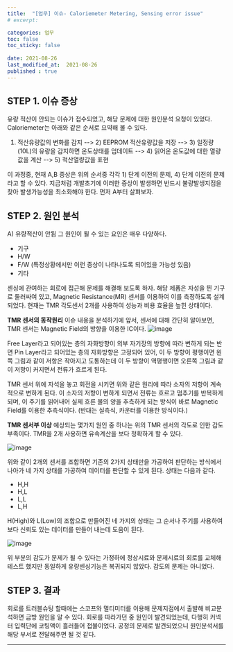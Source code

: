```yaml
---
title:  "[업무] 이슈- Caloriemeter Metering, Sensing error issue"
# excerpt: 

categories: 업무
toc: false
toc_sticky: false
 
date: 2021-08-26
last_modified_at:  2021-08-26
published : true
---
```


## STEP 1. 이슈 증상 
유량 적산이 안되는 이슈가 접수되었고, 해당 문제에 대한 원인분석 요청이 있었다. 
Caloriemeter는 아래와 같은 순서로 요약해 볼 수 있다.
1) 적산유량값의 변화를 감지 --> 2) EEPROM 적산유량값을 저장 --> 3) 일정량(10L)의 유량을 감지하면 온도상태를 업데이트 --> 4) 읽어온 온도값에 대한 열량값을 계산 --> 5) 적산열량값을 표현

이 과정중, 현재 A,B 증상은 위의 순서중 각각 1) 단계 이전의 문제, 4) 단계 이전의 문제라고 할 수 있다. 
지금처럼 개발초기에 이러한 증상이 발생하면 반드시 불량발생지점을 찾아 발생가능성을 최소화해야 한다. 먼저 A부터 살펴보자.

## STEP 2. 원인 분석

A) 유량적산이 안됨
그 원인이 될 수 있는 요인은 매우 다양하다. 

- 기구
- H/W
- F/W (특정상황에서만 이런 증상이 나타나도록 되어있을 가능성 있음) 
- 기타 

센싱에 관여하는 회로에 접근해 문제를 해결해 보도록 하자.
해당 제품은 자성을 띈 기구로 둘러싸여 있고, Magnetic Resistance(MR) 센서를 이용하여 이를 측정하도록 설계되었다. 현재는 TMR 각도센서 2개를 사용하여 성능과 비용 효율을 높힌 상태이다.

**TMR 센서의 동작원리**
이슈 내용을 분석하기에 앞서, 센서에 대해 간단히 알아보면, TMR 센서는 Magnetic Field의 방향을 이용한 IC이다.
![image](https://user-images.githubusercontent.com/82863114/131072086-809e45f2-7d41-45dc-ae31-606a1e1c47ca.png)

Free Layer라고 되어있는 층의 자화방향이 외부 자기장의 방향에 따라 변하게 되는 반면 Pin Layer라고 되어있는 층의 자화방향은 고정되어 있어, 이 두 방향이 평행이면 왼쪽 그림과 같이 저항은 작아지고 도통하는데 이 두 방향이 역평행이면 오른쪽 그림과 같이 저항이 커지면서 전류가 흐르게 된다. 


TMR 센서 위에 자석을 놓고 회전을 시키면 위와 같은 원리에 따라 소자의 저항이 계속적으로 변하게 된다. 이 소자의 저항이 변하게 되면서 전류는 흐르고 멈추기를 반복하게 되며, 이 주기를 읽어내어 실제 흐른 물의 양을 추측하게 되는 방식이 바로 Magnetic Field를 이용한 추측식이다. (반대는 실측식, 카운터를 이용한 방식이다.)

**TMR 센서부 이상**
예상되는 몇가지 원인 중 하나는 위의 TMR 센서의 각도로 인한 감도부족이다. TMR을 2개 사용하면 유속계산을 보다 정확하게 할 수 있다. 

![image](https://user-images.githubusercontent.com/82863114/131074760-cacc72cc-6414-49a9-8bd1-b826c046fb3f.png)

위와 같이 2개의 센서를 조합하면 기존의 2가지 상태만을 가공하여 판단하는 방식에서 나아가 네 가지 상태를 가공하여 데이터를 판단할 수 있게 된다. 
상태는 다음과 같다.
- H,H
- H,L
- L,L
- L,H

H(High)와 L(Low)의 조합으로 만들어진 네 가지의 상태는 그 순서나 주기를 사용하여 보다 신뢰도 있는 데이터를 만들어 내는데 도움이 된다.

![image](https://user-images.githubusercontent.com/82863114/131074052-0e90a064-6da9-46f6-bfc7-b135f6a504c9.png)

위 부분의 감도가 문제가 될 수 있다는 가정하에 정상시료와 문제시료의 회로를 교체해 테스트 했지만 동일하게 유량센싱기능은 복귀되지 않았다. 감도의 문제는 아니었다. 

## STEP 3. 결과

회로를 트러블슈팅 할때에는 스코프와 멀티미터를 이용해 문제지점에서 출발해 비교분석하면 금방 원인을 알 수 있다. 회로를 따라가던 중 원인이 발견되었는데, 다행히 커넥터 입력단에 코팅액이 흘러들어 접불이었다. 공정의 문제로 발견되었으니 원인분석서를 해당 부서로 전달해주면 될 것 같다.

-----
<!-- 

B) 온도센서에러 로그 남아있음.
리셋전까지 온도센서는 에러로그가 계속 남아있으며, 정상품으로 교체해도 여전히 온도값은 표현되지 않는다. 온도센서는 증상이 특이한데, 10L가 흐르면 반드시 온도값을 업데이트 하도로 설계되어 있지만 온도값 업데이트가 되지 않고 이전 온도값을 계속 가지고 계산해버리는 문제가 있다. 

문제상황 재현방법
1. 온도를 24도 24도로 설정하고 유량을 흘린다.
2. 해당 온도를 잘 읽고 있는 모르겠지만 상관없다. 한번이라도 해당상태를 만든다.  (확인됨)
3. 이 상태에서 다른 온도값으로 설정된 케이블을 연결한다. 80도 40도
4. 10L가 흐를때마다 새로운 온도값을 읽어야 하는데, 이전 24도 24도를 계속 읽게된다. 

![image](https://user-images.githubusercontent.com/82863114/130930378-16bb2eb6-5832-4d0a-bfe2-198f4d312fb5.png)

위의 Vout 소자가 1.5v 출력을 정상적으로 내고 있는지를 확인한다. 이 부분이 냉땜에면 정상 작동하지 않을 것이다. 10L 튈때마다 어떻게 이 소자가 변하는지 잘 보고, 냉땜을 확인한다.  -->